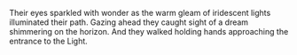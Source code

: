 Their eyes sparkled with wonder as the warm gleam of iridescent lights illuminated their path. Gazing ahead they caught sight of a dream shimmering on the horizon. And they walked holding hands approaching the entrance to the Light. 